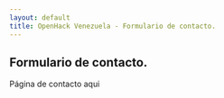 ```yaml
---
layout: default
title: OpenHack Venezuela - Formulario de contacto.
---
```


## Formulario de contacto.

Página de contacto aqui